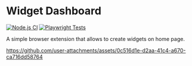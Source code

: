 # Widget Dashboard

[![Node.js CI](https://github.com/Shavrin/widget-dashboard/actions/workflows/node.js.yml/badge.svg)](https://github.com/Shavrin/widget-dashboard/actions/workflows/node.js.yml)
[![Playwright Tests](https://github.com/Shavrin/widget-dashboard/actions/workflows/playwright.yml/badge.svg)](https://github.com/Shavrin/widget-dashboard/actions/workflows/playwright.yml)


A simple browser extension that allows to create widgets on home page.




https://github.com/user-attachments/assets/0c516d1e-d2aa-41c4-a670-ca716dd58764




